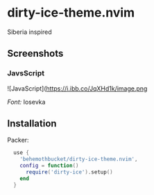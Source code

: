 # dirty-ice-theme.nvim

Siberia inspired

## Screenshots

### JavsScript

![JavaScript](https://i.ibb.co/JqXHd1k/image.png

*Font:* Iosevka

## Installation

Packer:

```lua
  use {
    'behemothbucket/dirty-ice-theme.nvim',
    config = function()
      require('dirty-ice').setup()
    end
  }
```
